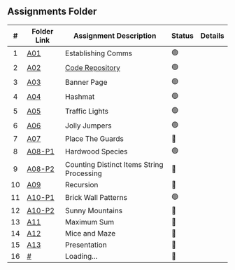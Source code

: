 ##  Assignments Folder

|   #   | Folder Link | Assignment Description |    Status  | Details
| :---: | ----------- | ---------------------- |    ----------- |----------- |
|   1   | <a href="https://docs.google.com/spreadsheets/d/1jAkhTTA8b8BxF5ckkyct44jOz8PNmREB9QxGERVDSeY/edit?usp=sharing">A01</a>     | Establishing Comms    |   🟢  |  |
|   2   | <a href="../../../">A02</a>     | <a href="../../../">Code Repository</a>      |    🟢  | |
|   3   | <a href="A03">A03</a>     | Banner Page    |    🟢  | |
|   4   | <a href="A04">A04</a>    | Hashmat      | 🟢   |  |
|   5   | <a href="P161">A05</a>    | Traffic Lights      | 🟢   |  |
|   6   | <a href="A06">A06</a>    | Jolly Jumpers     | 🟢   |  |
|   7   | <a href="A07">A07</a>    | Place The Guards      | 🔴   |  |
|   8   | <a href="A08/10226">A08-P1</a>    | Hardwood Species      | 🟢   |  |
|   9   | <a href="A09/10194">A08-P2</a>    | Counting Distinct Items String Processing      | 🔴   |  |
|   10   | <a href="A09">A09</a>     | Recursion      | 🔴   |  |
|   11   | <a href="A10/900">A10-P1</a>    | Brick Wall Patterns      | 🟢   |  |
|   12   | <a href="A10/920">A10-P2</a>    | Sunny Mountains      | 🔴   |  |
|   13   | <a href="A11">A11</a>    | Maximum Sum      | 🔴   |  |
|   14   | <a href="A12">A12</a>    | Mice and Maze      | 🔴   |  |
|   15   | <a href="Presentation">A13</a>    | Presentation      | 🔴   |  |
|   16   | <a href="#">#</a>    | Loading...      | 🔴   |  |
